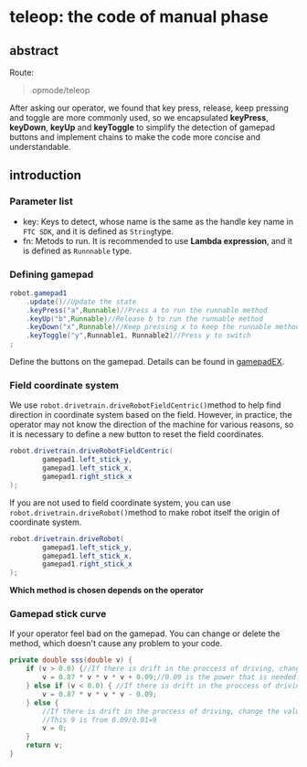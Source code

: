 # teleop: the code of manual phase

## abstract

Route:

> opmode/teleop

After asking our operator, we found that key press, release, keep pressing and toggle are more commonly used, so we encapsulated **keyPress**, **keyDown**, **keyUp** and **keyToggle** to simplify the detection of gamepad buttons and implement chains to make the code more concise and understandable.

## introduction
### Parameter list
- key: Keys to detect, whose name is the same as the handle key name in ```FTC SDK```, and it is defined as ```String```type.
- fn: Metods to run. It is recommended to use **Lambda expression**, and it is defined as ```Runnnable``` type.

### Defining gamepad

```java
robot.gamepad1
    .update()//Update the state
    .keyPress("a",Runnable)//Press a to run the runnable method
    .keyUp("b",Runnable)//Release b to run the runnable method
    .keyDown("x",Runnable)//Keep pressing x to keep the runnable method running
    .keyToggle("y",Runnable1, Runnable2)//Press y to switch
;
```
Define the buttons on the gamepad. Details can be found in [gamepadEX](basic/gamepadex.md).

### Field coordinate system

We use ```robot.drivetrain.driveRobotFieldCentric()```method to help find direction in coordinate system based on the field. However, in practice, the operator may not know the direction of the machine for various reasons, so it is necessary to define a new button to reset the field coordinates.

```java
robot.drivetrain.driveRobotFieldCentric(
        gamepad1.left_stick_y,
        gamepad1.left_stick_x,
        gamepad1.right_stick_x
);
```
If you are not used to field coordinate system, you can use ```robot.drivetrain.driveRobot()```method to make robot itself the origin of coordinate system.

```java
robot.drivetrain.driveRobot(
        gamepad1.left_stick_y,
        gamepad1.left_stick_x,
        gamepad1.right_stick_x
);
```
**Which method is chosen depends on the operator**

### Gamepad stick curve
If your operator feel bad on the gamepad. You can change or delete the method, which doesn't cause any problem to your code.
```java
private double sss(double v) {
    if (v > 0.0) {//If there is drift in the proccess of driving, change the value to 0.01.
        v = 0.87 * v * v * v + 0.09;//0.09 is the power that is needed to drive the robot in season 24-25.
    } else if (v < 0.0) { //If there is drift in the proccess of driving, change the value to -0.01
        v = 0.87 * v * v * v - 0.09; 
    } else {
        //If there is drift in the proccess of driving, change the value of v to 9
        //This 9 is from 0.09/0.01=9
        v = 0;
    }
    return v;
}
```
